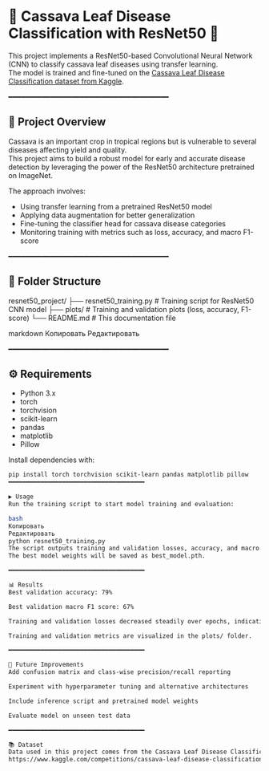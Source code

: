 # 🌿 Cassava Leaf Disease Classification with ResNet50 🌿

This project implements a ResNet50-based Convolutional Neural Network (CNN) to classify cassava leaf diseases using transfer learning.  
The model is trained and fine-tuned on the [Cassava Leaf Disease Classification dataset from Kaggle](https://www.kaggle.com/competitions/cassava-leaf-disease-classification/overview).

━━━━━━━━━━━━━━━━━━━━━━━━━━━━━━━━━━━━━━

## 🚀 Project Overview

Cassava is an important crop in tropical regions but is vulnerable to several diseases affecting yield and quality.  
This project aims to build a robust model for early and accurate disease detection by leveraging the power of the ResNet50 architecture pretrained on ImageNet.

The approach involves:

- Using transfer learning from a pretrained ResNet50 model  
- Applying data augmentation for better generalization  
- Fine-tuning the classifier head for cassava disease categories  
- Monitoring training with metrics such as loss, accuracy, and macro F1-score

━━━━━━━━━━━━━━━━━━━━━━━━━━━━━━━━━━━━━━

## 📁 Folder Structure

resnet50_project/
├── resnet50_training.py # Training script for ResNet50 CNN model
├── plots/ # Training and validation plots (loss, accuracy, F1-score)
└── README.md # This documentation file

markdown
Копировать
Редактировать

━━━━━━━━━━━━━━━━━━━━━━━━━━━━━━━━━━━━━━

## ⚙️ Requirements

- Python 3.x  
- torch  
- torchvision  
- scikit-learn  
- pandas  
- matplotlib  
- Pillow  

Install dependencies with:

```bash
pip install torch torchvision scikit-learn pandas matplotlib pillow
━━━━━━━━━━━━━━━━━━━━━━━━━━━━━━━━━━━━━━

▶️ Usage
Run the training script to start model training and evaluation:

bash
Копировать
Редактировать
python resnet50_training.py
The script outputs training and validation losses, accuracy, and macro F1 scores per epoch.
The best model weights will be saved as best_model.pth.

━━━━━━━━━━━━━━━━━━━━━━━━━━━━━━━━━━━━━━

📊 Results
Best validation accuracy: 79%

Best validation macro F1 score: 67%

Training and validation losses decreased steadily over epochs, indicating effective learning.

Training and validation metrics are visualized in the plots/ folder.

━━━━━━━━━━━━━━━━━━━━━━━━━━━━━━━━━━━━━━

🔮 Future Improvements
Add confusion matrix and class-wise precision/recall reporting

Experiment with hyperparameter tuning and alternative architectures

Include inference script and pretrained model weights

Evaluate model on unseen test data

━━━━━━━━━━━━━━━━━━━━━━━━━━━━━━━━━━━━━━

📚 Dataset
Data used in this project comes from the Cassava Leaf Disease Classification Kaggle competition:
https://www.kaggle.com/competitions/cassava-leaf-disease-classification/overview
